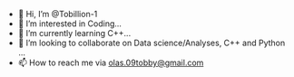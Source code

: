 - 👋 Hi, I’m @Tobillion-1
- 👀 I’m interested in Coding...
- 🌱 I’m currently learning  C++...
- 💞️ I’m looking to collaborate on Data science/Analyses, C++ and Python ...
- 📫 How to reach me via olas.09tobby@gmail.com

<!---
Tobillion-1/Tobillion-1 is a ✨ special ✨ repository because its `README.md` (this file) appears on your GitHub profile.
You can click the Preview link to take a look at your changes.
--->
